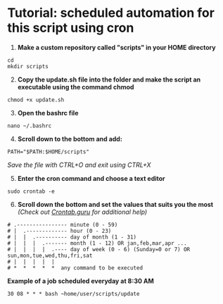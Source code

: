 # Tutorial: scheduled automation for this script using cron
1. **Make a custom repository called "scripts" in your HOME directory**
```
cd
mkdir scripts 
```
2. **Copy the update.sh file into the folder and make the script an executable using the command chmod**
```
chmod +x update.sh
```
3. **Open the bashrc file** 
```
nano ~/.bashrc
```
4. **Scroll down to the bottom and add:**
```
PATH="$PATH:$HOME/scripts"
```
*Save the file with CTRL+O and exit using CTRL+X*

5. **Enter the cron command and choose a text editor**
```
sudo crontab -e
```
6. **Scroll down the bottom and set the values that suits you the most**
*(Check out <a href="https://crontab.guru/">Crontab.guru</a> for additional help)*

```
# .---------------- minute (0 - 59)
# |  .------------- hour (0 - 23)
# |  |  .---------- day of month (1 - 31)
# |  |  |  .------- month (1 - 12) OR jan,feb,mar,apr ...
# |  |  |  |  .---- day of week (0 - 6) (Sunday=0 or 7) OR sun,mon,tue,wed,thu,fri,sat
# |  |  |  |  |
# *  *  *  *  *  any command to be executed
```
**Example of a job scheduled everyday at 8:30 AM**
```
30 08 * * * bash ~home/user/scripts/update
```
